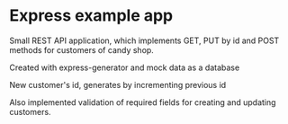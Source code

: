 # Express example app

Small REST API application, which implements GET, PUT by id and POST methods for customers of candy shop. 

Created with express-generator and mock data as a database

New customer's id, generates by incrementing previous id

Also implemented validation of required fields for creating and updating customers.
